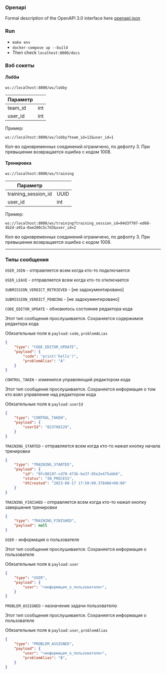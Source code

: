 ### Openapi
Formal description of the OpenAPI 3.0 interface here [openapi.json](./openapi.json)

### Run
- `make env`
- `docker-compose up --build`
- Then check `localhost:8000/docs`


### Вэб сокеты

#### Лобби

`ws://localhost:8000/ws/lobby`


| Параметр       |         |
|----------------|---------|
| team_id        | int     |
| user_id        | int     |

Пример:
~~~~
ws://localhost:8000/ws/lobby?team_id=12&user_id=1
~~~~

Кол-во одновременных соединений ограничено, по дефолту 3.
При превышении возвращается ошибка с кодом 1008.


#### Тренировка

`ws://localhost:8000/ws/training`


| Параметр            |                    |
|---------------------|--------------------|
| training_session_id | UUID               |
| user_id             | int                |

Пример:
~~~~
ws://localhost:8000/ws/training?training_session_id=04d3f707-ed68-4b2d-a91a-0ae200c5c7d3&user_id=2
~~~~

Кол-во одновременных соединений ограничено, по дефолту 3.
При превышении возвращается ошибка с кодом 1008.

---

### Типы сообщения

`USER_JOIN` - отправляется всем когда кто-то подключается

`USER_LEAVE` - отправляется всем когда кто-то отключается

`SUBMISSION_VERDICT_RETRIEVED` - [не задокументировано]

`SUBMISSION_VERDICT_PENDING` - [не задокументировано]

`CODE_EDITOR_UPDATE` - обновилось состояние редактора кода

Этот тип сообщения прослушивается. Сохраняется содержимое редактора кода

Обязательные поля в `payload`: `code`, `problemALias`
~~~~json
{
    "type": "CODE_EDITOR_UPDATE",
    "payload": {
        "code": "print('hello')",
        "problemAlias": "A"
    }
}
~~~~

`CONTROL_TAKEN` - изменился управляющий редактором кода

Этот тип сообщения прослушивается. Сохраняется информация о том кто взял управление над редактором кода

Обязательные поля в `payload`: `userId`
~~~~json
{
    "type": "CONTROL_TAKEN",
    "payload": {
        "userId": "823768129",
    }
}
~~~~

`TRAINING_STARTED` - отправляется всем когда кто-то нажал кнопку начала тренировки

~~~~json
{
    "type": "TRAINING_STARTED",
    "payload": {
        "id": "0fc88187-cd79-473b-be37-05e2e475abb6",
        "status": "IN_PROCESS",
        "dtCreated": "2023-08-17 17:50:09.378486+00:00"
    }
}
~~~~

`TRAINING_FINISHED` - отправляется всем когда кто-то нажал кнопку завершения тренировки

~~~~json
{
    "type": "TRAINING_FINISHED",
    "payload": null
}
~~~~

`USER` - информация о пользователе

Этот тип сообщения прослушивается. Сохраняется информация о пользователе

Обязательные поля в `payload`: `user`
~~~~json
{
    "type": "USER",
    "payload": {
        "user": "<информация_о_пользователе>",
    }
}
~~~~


`PROBLEM_ASSIGNED` - назначение задачи пользователю

Этот тип сообщения прослушивается. Сохраняется информация о пользователе

Обязательные поля в `payload`: `user`, `problemAlias`
~~~~json
{
    "type": "PROBLEM_ASSIGNED",
    "payload": {
        "user": "<информация_о_пользователе>",
        "problemAlias": "B",
    }
}
~~~~